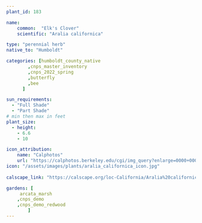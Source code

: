 ```yaml
---
plant_id: 183 

name: 
    common:  "Elk's Clover"   
    scientific: "Aralia californica" 

type: "perennial herb"
native_to: "Humboldt"

categories: [humboldt_county_native
        ,cnps_master_inventory
        ,cnps_2022_spring
        ,butterfly
        ,bee
      ]

sun_requirements:
  - "Full Shade"
  - "Part Shade"
# min then max in feet
plant_size:
  - height: 
    - 6.6 
    - 10

icon_attribution: 
    name: "Calphotos"
    url: "https://calphotos.berkeley.edu/cgi/img_query?enlarge=0000+0000+1006+1153"
icon: "/assets/images/plants/aralia_californica_icon.jpg"
 
calscape_link: "https://calscape.org/loc-California/Aralia%20californica%20(Elk's%20Clover)"

gardens: [
     arcata_marsh
    ,cnps_demo
    ,cnps_demo_redwood
        ]
---
```


